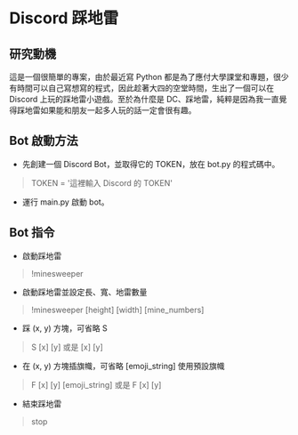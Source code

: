 # Discord 踩地雷

## 研究動機
這是一個很簡單的專案，由於最近寫 Python 都是為了應付大學課堂和專題，很少有時間可以自己寫想寫的程式，因此趁著大四的空堂時間，生出了一個可以在 Discord 上玩的踩地雷小遊戲。至於為什麼是 DC、踩地雷，純粹是因為我一直覺得踩地雷如果能和朋友一起多人玩的話一定會很有趣。

## Bot 啟動方法
- 先創建一個 Discord Bot，並取得它的 TOKEN，放在 bot.py 的程式碼中。
> TOKEN = '這裡輸入 Discord 的 TOKEN'
- 運行 main.py 啟動 bot。

## Bot 指令
-  啟動踩地雷
> !minesweeper
- 啟動踩地雷並設定長、寬、地雷數量
> !minesweeper [height] [width] [mine_numbers]
- 踩 (x, y) 方塊，可省略 S
> S [x] [y] 或是 [x] [y]
- 在 (x, y) 方塊插旗幟，可省略 [emoji_string] 使用預設旗幟
> F [x] [y] [emoji_string] 或是 F [x] [y]
- 結束踩地雷
> stop
